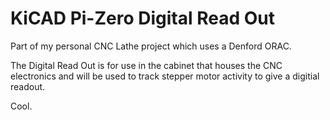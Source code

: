 # KiCAD Pi-Zero Digital Read Out

Part of my personal CNC Lathe project which uses a Denford ORAC.

The Digital Read Out is for use in the cabinet that houses the CNC electronics and will be used to track stepper motor activity to give a digitial readout.

Cool.
